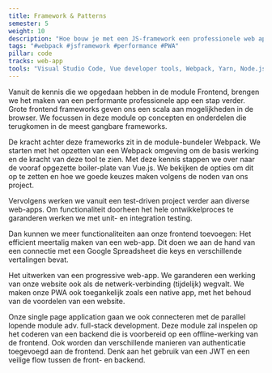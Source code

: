 ```yaml
---
title: Framework & Patterns
semester: 5
weight: 10
description: "Hoe bouw je met een JS-framework een professionele web app? State-of-the-art frontend webdevelopment werkt als een PWA, mét een virtual DOM, two-way data-binding en state-management."
tags: "#webpack #jsframework #performance #PWA"
pillar: code
tracks: web-app
tools: "Visual Studio Code, Vue developer tools, Webpack, Yarn, Node.js, i18n, Vuex"
---
```


Vanuit de kennis die we opgedaan hebben in de module Frontend, brengen we het maken van een performante professionele app een stap verder.
Grote frontend frameworks geven ons een scala aan mogelijkheden in de browser. We focussen in deze module op concepten en onderdelen die terugkomen in de meest gangbare frameworks.

De kracht achter deze frameworks zit in de module-bundeler Webpack. We starten met het opzetten van een Webpack omgeving om de basis werking en de kracht van deze tool te zien.
Met deze kennis stappen we over naar de vooraf opgezette boiler-plate van Vue.js. We bekijken de opties om dit op te zetten en hoe we goede keuzes maken volgens de noden van ons project.

Vervolgens werken we vanuit een test-driven project verder aan diverse web-apps. Om functionaliteit doorheen het hele ontwikkelproces te garanderen werken we met unit- en integration testing.

Dan kunnen we meer functionaliteiten aan onze frontend toevoegen:
Het efficient meertalig maken van een web-app. Dit doen we aan de hand van een connectie met een Google Spreadsheet die keys en verschillende vertalingen bevat.

Het uitwerken van een progressive web-app. We garanderen een werking van onze website ook als de netwerk-verbinding (tijdelijk) wegvalt. We maken onze PWA ook toegankelijk zoals een native app, met het behoud van de voordelen van een website.

Onze single page application gaan we ook connecteren met de parallel lopende module adv. full-stack development. Deze module zal inspelen op het coderen van een backend die is voorbereid op een offline-werking van de frontend. Ook worden dan verschillende manieren van authenticatie toegevoegd aan de frontend. Denk aan het gebruik van een JWT en een veilige flow tussen de front- en backend.
